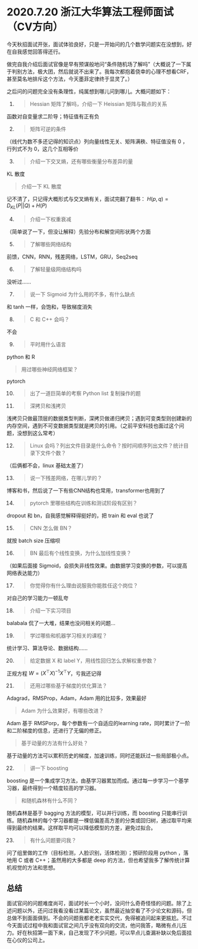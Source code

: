 # 2020.7.20 浙江大华算法工程师面试（CV方向）

今天秋招面试开张，面试体验良好，只是一开始问的几个数学问题实在没想到，好在自我感觉回答得还行。

做完自我介绍后面试官像是早有预谋般地问“条件随机场了解吗”（大概说了一下属于判别方法，极大团，然后就说不出来了。我每次都抱着侥幸的心理不想看CRF，甚至莫名地排斥这个方法，今天墨菲定律终于显灵了。）

之后问的问题完全没有条理性，纯属想到哪儿问到哪儿。大概问题如下：

1. > Hessian 矩阵了解吗，介绍一下 Heissian 矩阵与鞍点的关系
  
  函数对自变量求二阶导；特征值有正有负
  
2. > 矩阵可逆的条件

  （线代为数不多还记得的知识点）列向量线性无关、矩阵满秩、特征值没有 0 ，行列式不为 0，这几个互相等价
  
3. > 介绍一下交叉熵，还有哪些衡量分布差异的量

  KL 散度
  
  > 介绍一下 KL 散度
  
  记不清了，只记得大概形式与交叉熵有关，面试完翻了翻书： $H(p,q) = D_{KL}(P||Q)+H(P)$
  
4. > 介绍一下权重衰减

（简单说了一下，但没让解释）先验分布和解空间形状两个方面

5. > 了解哪些网络结构

  前馈，CNN，RNN，残差网络，LSTM，GRU，Seq2seq
  
6. > 了解轻量级网络结构吗

  没听过……
  
7. > 说一下 Sigmoid 为什么用的不多，有什么缺点

  和 tanh 一样，会饱和，导致梯度消失
  
8. > C 和 C++ 会吗？

  不会

9. > 平时用什么语言

  python 和 R
  
  > 用过哪些神经网络框架？
  
  pytorch

10. > 出了一道巨简单的考察 Python list 复制操作的题

11. > 深拷贝和浅拷贝

  浅拷贝只做最顶层的数据类型判断，深拷贝做递归拷贝；遇到可变类型则创建新的内存空间，遇到不可变数据类型就是拷贝的引用。（之前平安科技也面过这个问题，没想到这么常考）
  
12. > Linux 会吗？列出文件目录是什么命令？按时间顺序列出文件？统计目录下文件个数？

  （后俩都不会，linux 基础太差了）
  
13. > 说一下残差网络，在哪儿学的？
    
   博客和书，然后说了一下有些CNN结构也常用，transformer也用到了
    
14. > pytorch 里哪些结构在训练和测试阶段有区别？

  dropout 和 bn，自我感觉解释得挺好的，把 train 和 eval 也说了
  
15. > CNN 怎么做 BN？

  就按 batch size 压缩呗

16. > BN 最后有个线性变换，为什么加线性变换？

  （如果后面接 Sigmoid，会损失非线性效果。由数据学习变换的参数，可以提高网络表达能力）
  
17. > 你觉得你有什么理由说服我你能胜任这个岗位？

对自己的学习能力一顿乱夸

18. > 介绍一下实习项目

  balabala 侃了一大堆，结果也没问相关的问题…
  
19. > 学过哪些和机器学习相关的课程？

  统计学习、算法导论、数据结构……
  
20. > 给定数据 X 和 label Y，用线性回归怎么求解权重参数？

  正规方程 $W = (X^\top X)^{-1}X^\top Y$，亏我还记得
  
21. > 还用过哪些基于梯度的优化算法？

Adagrad，RMSProp，Adam，Adam 用的比较多，效果最好

  > Adam 为什么效果好，有哪些改进？
  
  Adam 基于 RMSPorp，每个参数有一个自适应的learning rate，同时累计了一阶和二阶梯度的信息，还进行了无偏的修正。
  
  > 基于动量的方法有什么好处？
  
  基于动量的方法可以累积历史的梯度，加速训练，同时还能跃过一些局部极小点。
  
22. > 讲一下 boosting

  boosting 是一个集成学习方法，由基学习器累加而成。通过每一步学习一个基学习器，最终得到一个精度较高的学习器。
  
  > 和随机森林有什么不同？
  
  随机森林是基于 bagging 方法的模型，可以并行训练，而 boosting 只能串行训练。随机森林的每个学习器都是一棵低偏差高方差的分类或回归树，通过取平均来得到最终的结果。这样取平均可以降低模型的方差，避免过拟合。
  
23. > 有什么问题要问我？

   问了组里做的工作（目标检测，人脸识别，活体检测）；预研阶段用 python ，落地用 C 或者 C++；虽然用的大多都是 deep 的方法，但也希望我多了解传统计算机视觉的方法和思想。
   
##  总结

面试官问的问题难度尚可，面试时长一个小时，没问什么奇奇怪怪的问题。除了上述问题以外，还问过我看没看过某篇论文，虽然最近抽空看了不少论文和源码，但总做不到面面俱到。不会的问题我都老老实实交代，免得被追问起来更尴尬。不过今天面试过程中我和面试官之间几乎没有双向的交流，他问我答，略微有点儿压力。好在秋招第一面下来，自己发现了不少问题，可以早点儿查漏补缺以免后面挂在心仪的公司上。

